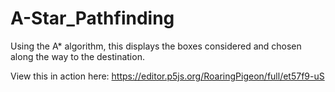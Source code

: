 # A-Star_Pathfinding
Using the A* algorithm, this displays the boxes considered and chosen along the way to the destination.

View this in action here: https://editor.p5js.org/RoaringPigeon/full/et57f9-uS
